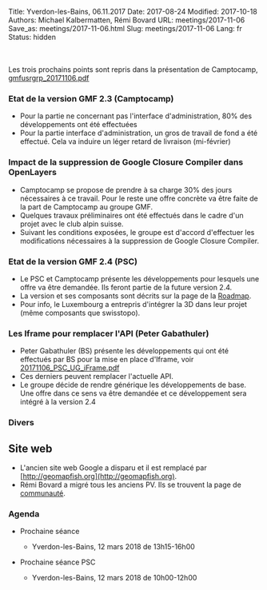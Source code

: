 Title: Yverdon-les-Bains, 06.11.2017
Date: 2017-08-24
Modified: 2017-10-18
Authors: Michael Kalbermatten, Rémi Bovard
URL: meetings/2017-11-06
Save_as: meetings/2017-11-06.html
Slug: meetings/2017-11-06
Lang: fr
Status: hidden

<br><br>
Les trois prochains points sont repris dans la présentation de Camptocamp, [gmfusrgrp_20171106.pdf]({filename}/documents/meetings/2017-11-06/gmfusrgrp_20171106.pdf) 

### Etat de la version GMF 2.3 (Camptocamp)

* Pour la partie ne concernant pas l'interface d'administration, 80% des développements ont été effectuées
* Pour la partie interface d'administration, un gros de travail de fond a été effectué. Cela va induire un léger retard de livraison (mi-février)

### Impact de la suppression de Google Closure Compiler dans OpenLayers

* Camptocamp se propose de prendre à sa charge 30% des jours nécessaires à ce travail. Pour le reste une offre concrète va être faite de la part de Camptocamp au groupe GMF.
* Quelques travaux préliminaires ont été effectués dans le cadre d'un projet avec le club alpin suisse.
* Suivant les conditions exposées, le groupe est d'accord d'effectuer les modifications nécessaires à la suppression de Google Closure Compiler.

### Etat de la version GMF 2.4 (PSC)

* Le PSC et Camptocamp présente les développements pour lesquels une offre va être demandée. Ils feront partie de la future version 2.4.
* La version et ses composants sont décrits sur la page de la [Roadmap](http://geomapfish.org/fr/roadmap).
* Pour info, le Luxembourg a entrepris d'intégrer la 3D dans leur projet (même composants que swisstopo).

### Les Iframe pour remplacer l'API (Peter Gabathuler)

* Peter Gabathuler (BS) présente les développements qui ont été effectués par BS pour la mise en place d'Iframe, voir [20171106_PSC_UG_iFrame.pdf]({filename}/documents/meetings/2017-11-06/20171106_PSC_UG_iFrame.pdf) 
* Ces derniers peuvent remplacer l'actuelle API.
* Le groupe décide de rendre générique les développements de base. Une offre dans ce sens va être demandée et ce développement sera intégré à la version 2.4

### Divers

## Site web

* L'ancien site web Google a disparu et il est remplacé par [http://geomapfish.org](http://geomapfish.org). 
* Rémi Bovard a migré tous les anciens PV. Ils se trouvent la page de [communauté](http://geomapfish.org/fr/community).

### Agenda

* Prochaine séance
    * Yverdon-les-Bains, 12 mars 2018 de 13h15-16h00

* Prochaine séance PSC
    * Yverdon-les-Bains, 12 mars 2018 de 10h00-12h00
